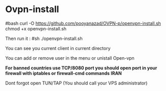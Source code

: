 # Ovpn-install

#bash
curl -O https://github.com/pooyanazad/OVPN-p/openvpn-install.sh
chmod +x openvpn-install.sh


Then run it :
#sh
./openvpn-install.sh


You can see you current client in current directory

You can add or remove user in the menu or unistall Open-vpn

**For banned countries use TCP/8080 port you should open port in your firewall with iptables or firewall-cmd commands**
**IRAN**

Dont forgot open TUN/TAP (You should call your VPS administrator)

